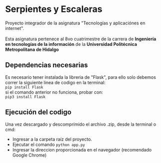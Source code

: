# Serpientes y Escaleras
Proyecto integrador de la asignatura "Tecnologías y aplicaciónes en internet".\
\
Esta asignatura pertenece al 8vo cuatrimestre de la carrera de **Ingeniería en tecnologías de la información** de la **Universidad Politécnica Metropolitana de Hidalgo**
## Dependencias necesarias
Es necesario tener instalada la libreria de "Flask", para ello solo debemos correr la siguiente linea de codigo en la terminal:\
```pip install Flask```\
si el comando anterior no funciona, probar con:\
```pip3 install Flask```

## Ejecución del codigo
Una vez descargado y descomprímido el archivo .zip, desde la terminal o cmd:
- Ingresar a la carpeta raíz del proyecto.
- Ejecutar el comando ```python app.py```
- Ingresar la direccion proporcionada en el navegador (recomendado Google Chrome)
